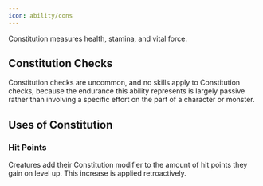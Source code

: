 ```yaml
---
icon: ability/cons
---
```


Constitution measures health, stamina, and vital force.

## Constitution Checks

Constitution checks are uncommon, and no skills apply to Constitution checks, because the endurance this ability represents is largely passive rather than involving a specific effort on the part of a character or monster.

## Uses of Constitution

### Hit Points

Creatures add their Constitution modifier to the amount of hit points they gain on level up. This increase is applied retroactively.